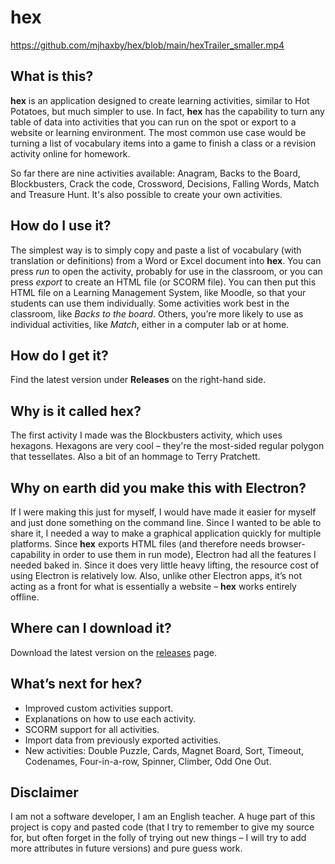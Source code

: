# hex

https://github.com/mjhaxby/hex/blob/main/hexTrailer_smaller.mp4

## What is this?
**hex** is an application designed to create learning activities, similar to Hot Potatoes, but much simpler to use. In fact, **hex** has the capability to turn any table of data into activities that you can run on the spot or export to a website or learning environment. The most common use case would be turning a list of vocabulary items into a game to finish a class or a revision activity online for homework.

So far there are nine activities available: Anagram, Backs to the Board, Blockbusters, Crack the code, Crossword, Decisions, Falling Words, Match and Treasure Hunt. It's also possible to create your own activities.

## How do I use it?
The simplest way is to simply copy and paste a list of vocabulary (with translation or definitions) from a Word or Excel document into **hex**. You can press *run* to open the activity, probably for use in the classroom, or you can press *export* to create an HTML file (or SCORM file). You can then put this HTML file on a Learning Management System, like Moodle, so that your students can use them individually. Some activities work best in the classroom, like *Backs to the board*. Others, you’re more likely to use as individual activities, like *Match*, either in a computer lab or at home. 

## How do I get it?
Find the latest version under **Releases** on the right-hand side.

## Why is it called **hex**?
The first activity I made was the Blockbusters activity, which uses hexagons. Hexagons are very cool – they're the most-sided regular polygon that tessellates. Also a bit of an hommage to Terry Pratchett.

## Why on earth did you make this with Electron?
If I were making this just for myself, I would have made it easier for myself and just done something on the command line. Since I wanted to be able to share it, I needed a way to make a graphical application quickly for multiple platforms. Since **hex** exports HTML files (and therefore needs browser-capability in order to use them in run mode), Electron had all the features I needed baked in. Since it does very little heavy lifting, the resource cost of using Electron is relatively low. Also, unlike other Electron apps, it’s not acting as a front for what is essentially a website – **hex** works entirely offline.

## Where can I download it?
Download the latest version on the [releases](https://github.com/mjhaxby/hex/releases) page.

## What’s next for **hex**?
- Improved custom activities support.
- Explanations on how to use each activity.
- SCORM support for all activities.
- Import data from previously exported activities.
- New activities: Double Puzzle, Cards, Magnet Board, Sort, Timeout, Codenames, Four-in-a-row, Spinner, Climber, Odd One Out.

## Disclaimer
I am not a software developer, I am an English teacher. A huge part of this project is copy and pasted code (that I try to remember to give my source for, but often forget in the folly of trying out new things – I will try to add more attributes in future versions) and pure guess work.